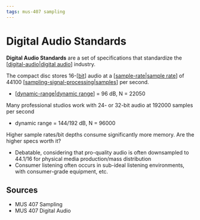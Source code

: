 ```yaml
---
tags: mus-407 sampling
---
```


# Digital Audio Standards

**Digital Audio Standards** are a set of specifications that standardize the [[digital-audio|digital audio]] industry.

The compact disc stores 16-[[bit]] audio at a [[sample-rate|sample rate]] of 44100 [[sampling-signal-processing|samples]] per second.

- [[dynamic-range|dynamic range]] = 96 dB, N = 22050

Many professional studios work with 24- or 32-bit audio at 192000 samples per second

- dynamic range = 144/192 dB, N = 96000

Higher sample rates/bit depths consume significantly more memory. Are the higher specs worth it?

- Debatable, considering that pro-quality audio is often downsampled to 44.1/16 for physical media production/mass distribution
- Consumer listening often occurs in sub-ideal listening environments, with consumer-grade equipment, etc.

## Sources

- MUS 407 Sampling
- MUS 407 Digital Audio

[//begin]: # "Autogenerated link references for markdown compatibility"
[digital-audio|digital audio]: digital-audio "Digital Audio"
[bit]: bit "Bit"
[sample-rate|sample rate]: sample-rate "Sample Rate"
[sampling-signal-processing|samples]: sampling-signal-processing "Sampling (Signal Processing)"
[dynamic-range|dynamic range]: dynamic-range "Dynamic Range"
[//end]: # "Autogenerated link references"